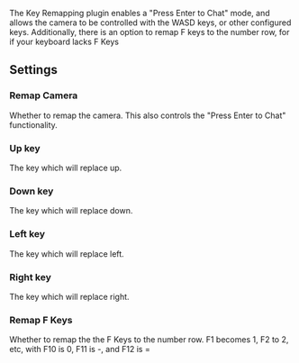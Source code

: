 The Key Remapping plugin enables a "Press Enter to Chat" mode, and allows the camera to be controlled with the WASD keys, or other configured keys. Additionally, there is an option to remap F keys to the number row, for if your keyboard lacks F Keys

## Settings

### Remap Camera

Whether to remap the camera. This also controls the "Press Enter to Chat" functionality.

### Up key

The key which will replace up.

### Down key

The key which will replace down.

### Left key

The key which will replace left.

### Right key

The key which will replace right.

### Remap F Keys

Whether to remap the the F Keys to the number row. F1 becomes 1, F2 to 2, etc, with F10 is 0, F11 is -, and F12 is =